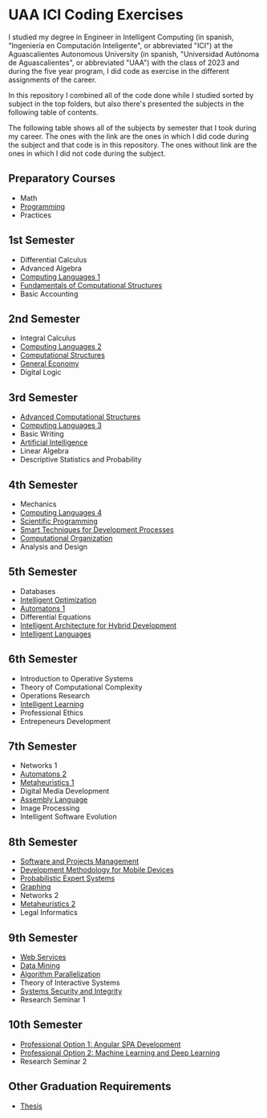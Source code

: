 # UAA ICI Coding Exercises

I studied my degree in Engineer in Intelligent Computing (in spanish, "Ingeniería en Computación Inteligente", or abbreviated "ICI") at the Aguascalientes Autonomous University (in spanish, "Universidad Autónoma de Aguascalientes", or abbreviated "UAA") with the class of 2023 and during the five year program, I did code as exercise in the different assignments of the career.

In this repository I combined all of the code done while I studied sorted by subject in the top folders, but also there's presented the subjects in the following table of contents.

The following table shows all of the subjects by semester that I took during my career. The ones with the link are the ones in which I did code during the subject and that code is in this repository. The ones without link are the ones in which I did not code during the subject.

## Preparatory Courses

- Math
- [Programming](01-PC-P-ClassExercises/README.md)
- Practices

## 1st Semester

- Differential Calculus
- Advanced Algebra
- [Computing Languages 1](02-S1-LC1-ClassExercises/README.md)
- [Fundamentals of Computational Structures](04-S1-FEC-GraphExercise/README.md)
- Basic Accounting

## 2nd Semester

- Integral Calculus
- [Computing Languages 2](06-S2-LC2-ClassExercises/README.md)
- [Computational Structures](07-S2-EC-ClassExercises/README.md)
- [General Economy](09-S2-EG-FirstUnitProject/README.md)
- Digital Logic

## 3rd Semester

- [Advanced Computational Structures](10-S3-ECA-ClassExercises/README.md)
- [Computing Languages 3](11-S3-LC3-ClassExercises/README.md)
- Basic Writing
- [Artificial Intelligence](12-S3-IA-ClassExercises/README.md)
- Linear Algebra
- Descriptive Statistics and Probability

## 4th Semester

- Mechanics
- [Computing Languages 4](13-S4-LC4-ClassExercises/README.md)
- [Scientific Programming](14-S4-PC-ClassExercises/README.md)
- [Smart Techniques for Development Processes](15-S4-TIPD-FinalProject/README.md)
- [Computational Organization](16-S4-OC-ClassExercises/README.md)
- Analysis and Design

## 5th Semester

- Databases
- [Intelligent Optimization](17-S5-OI-ClassExercises/README.md)
- [Automatons 1](18-S5-A1-FinalProject/README.md)
- Differential Equations
- [Intelligent Architecture for Hybrid Development](19-S5-AIDH-FinalProject/README.md)
- [Intelligent Languages](20-S5-LI-ClassExercises/README.md)

## 6th Semester

- Introduction to Operative Systems
- Theory of Computational Complexity
- Operations Research
- [Intelligent Learning](21-S6-AI-ClassExercises/README.md)
- Professional Ethics
- Entrepeneurs Development

## 7th Semester

- Networks 1
- [Automatons 2](22-S7-A2-ClassExercises/README.md)
- [Metaheuristics 1](23-S7-M1-ClassExercises/README.md)
- Digital Media Development
- [Assembly Language](24-S7-LE-ClassExercises/README.md)
- Image Processing
- Intelligent Software Evolution 

## 8th Semester

- [Software and Projects Management](25-S8-ASP-FinalProject/README.md)
- [Development Methodology for Mobile Devices](26-S8-MDDM-ClassExercises/README.md)
- [Probabilistic Expert Systems](27-S8-SEP-FinalProject/README.md)
- [Graphing](28-S8-G-ClassExercises/README.md)
- Networks 2
- [Metaheuristics 2](29-S8-M2-ClassExercises/README.md)
- Legal Informatics

## 9th Semester

- [Web Services](30-S9-SW-AppProject/README.md)
- [Data Mining](31-S9-MD-ClassExercises/README.md)
- [Algorithm Parallelization](32-S9-PA-ClassExercises/README.md)
- Theory of Interactive Systems
- [Systems Security and Integrity](33-S9-SIS-ClassExercises/README.md)
- Research Seminar 1

## 10th Semester

- [Professional Option 1: Angular SPA Development](34-S10-OP1-AppProject/README.md)
- [Professional Option 2: Machine Learning and Deep Learning](35-S10-OP2-ClassExercises/README.md)
- Research Seminar 2

## Other Graduation Requirements

- [Thesis](36-Thesis/README.md)